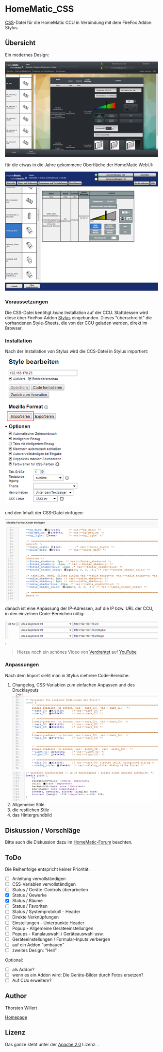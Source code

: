 # HomeMatic_CSS
[CSS](https://de.wikipedia.org/wiki/Cascading_Style_Sheets)-Datei für die HomeMatic CCU in Verbindung mit dem FireFox Addon Stylus.

## Übersicht
Ein modernes Design:

![WebUI Neu](/images/WebUI_Neues_Design_1_sm.png)

für die etwas in die Jahre gekommene Oberfläche der HomeMatic WebUI:

![WebUI Original](/images/WebUI_Original_sm.png)

### Voraussetzungen
Die CSS-Datei benötigt  _keine_ Installation auf der CCU.
Stattdessen wird diese über FireFox-Addon [Stylus](https://addons.mozilla.org/en-US/firefox/addon/styl-us/) eingebunden.
Dieses "überschreibt" die vorhandenen Style-Sheets, die von der CCU geladen werden, direkt im Browser.

### Installation
Nach der Installation von Stylus wird die CCS-Datei in Stylus importiert:

![Bearbeiten](/images/HomeMatic_CSS__Stylus_bearbeiten.png)

und den Inhalt der CSS-Datei einfügen:

![Einfuegen](/images/HomeMatic_CSS__Stylus_einfuegen.png)

danach ist eine Anpassung der IP-Adressen, auf die IP bzw. URL der CCU, in den einzelnen Code-Bereichen nötig:

![IP](/images/HomeMatic_CSS__Gilt_fuer.png).

> Hierzu noch ein schönes Video von [Verdrahtet](https://www.verdrahtet.info) auf [YouTube](https://www.youtube.com/watch?v=nxAQbJ4O01g)

### Anpassungen
Nach dem Import sieht man in Stylus mehrere Code-Bereiche:

 1. Changelog, CSS-Variablen zum einfachen Anpassen und des Drucklayouts ![Variablen](/images/HomeMatic_CSS__CSS-Variablen.png)![CSS_Print](/images/HomeMatic_CSS__Print.png)
 2.  Allgemeine Stile
 3. die restlichen Stile
 4. das Hintergrundbild
 
 ## Diskussion / Vorschläge
Bitte auch die Diskussion dazu im [HomeMatic-Forum](https://homematic-forum.de/forum/viewtopic.php?f=41&t=46033) beachten.

## ToDo

Die Reihenfolge entspricht keiner Priorität.

 - [ ] Anleitung vervollständigen
 - [ ] CSS-Variablen vervollständigen
 - [ ] Status / Geräte-Controls überarbeiten
 - [X] Status / Gewerke
 - [X] Status / Räume
 - [ ] Status / Favoriten
 - [ ] Status / Systemprotokoll - Header
 - [ ] Direkte Verknüpfungen
 - [ ] Einstellungen - Unterpunkte Header
 - [ ] Popup - Allgemeine Geräteeinstellungen
 - [ ] Popups - Kanalauswahl / Geräteauswahl usw.
 - [ ] Geräteeinstellungen / Formular-Inputs verbergen
 - [ ] auf ein Addon "umbauen"
 - [ ] zweites Design: "Hell"

Optional:
 - [ ] als Addon?
 - [ ] wenn es ein Addon wird: Die Geräte-Bilder durch Fotos ersetzen?
 - [ ] Auf CUx erweitern?

 ## Author
 Thorsten Willert

 [Homepage](http://www.thorsten-willert.de/)

 ## Lizenz
 Das ganze steht unter der [Apache 2.0](https://github.com/THWillert/HomeMatic_CSS/blob/master/LICENSE) Lizenz.
.
